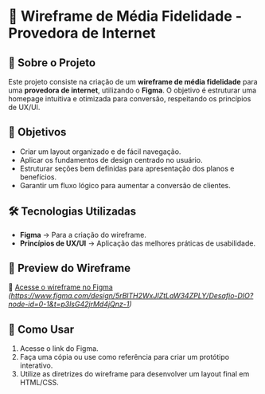 # 📌 Wireframe de Média Fidelidade - Provedora de Internet

## 📝 Sobre o Projeto
Este projeto consiste na criação de um **wireframe de média fidelidade** para uma **provedora de internet**, utilizando o **Figma**. O objetivo é estruturar uma homepage intuitiva e otimizada para conversão, respeitando os princípios de UX/UI.

## 🎯 Objetivos
- Criar um layout organizado e de fácil navegação.
- Aplicar os fundamentos de design centrado no usuário.
- Estruturar seções bem definidas para apresentação dos planos e benefícios.
- Garantir um fluxo lógico para aumentar a conversão de clientes.

## 🛠️ Tecnologias Utilizadas
- **Figma** → Para a criação do wireframe.
- **Princípios de UX/UI** → Aplicação das melhores práticas de usabilidade.

## 📸 Preview do Wireframe
🔗 [Acesse o wireframe no Figma](#) *(https://www.figma.com/design/5rBlTH2WxJIZtLaW34ZPLY/Desafio-DIO?node-id=0-1&t=p3lsG42jrMd4jQnz-1)*

## 📌 Como Usar
1. Acesse o link do Figma.
2. Faça uma cópia ou use como referência para criar um protótipo interativo.
3. Utilize as diretrizes do wireframe para desenvolver um layout final em HTML/CSS.
